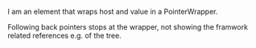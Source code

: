 I am an element that wraps host and value in a PointerWrapper. 

Following back pointers stops at the wrapper, not showing the framwork related references e.g. of the tree.
